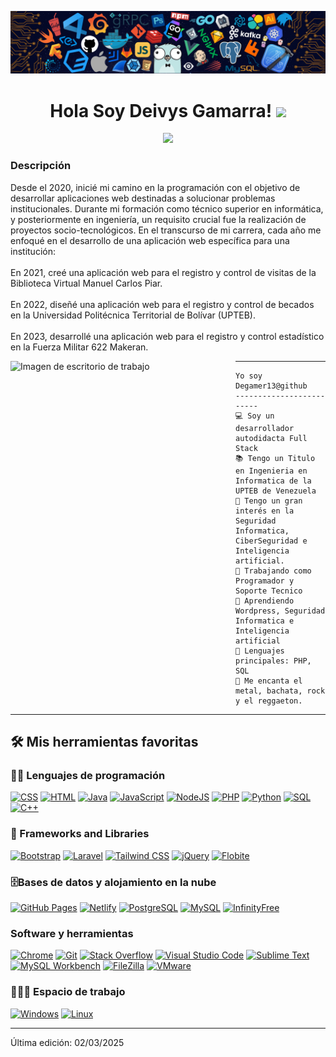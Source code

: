 ![Github Banner](https://github.com/Jaydeep-Yadav/Jaydeep-Yadav/blob/main/banner.png)

<h1 align="center">
Hola Soy Deivys Gamarra!
  <img src="https://media.giphy.com/media/hvRJCLFzcasrR4ia7z/giphy.gif" width="30"></h1>

 
<p align="center">
  <a href="https://github.com/DenverCoder1/readme-typing-svg"><img src="https://readme-typing-svg.herokuapp.com?lines=Ingeniero+En+Informatica;Full+Stack+Developer;Freelancer;Soporte+Tecnico;Hacking+Etico&center=true&width=380&height=45"></a>
</p>

<h3>Descripción</h3>

<p>
Desde el 2020, inicié mi camino en la programación con el objetivo de desarrollar aplicaciones web destinadas a solucionar problemas institucionales. Durante mi formación como técnico superior en informática, y posteriormente en ingeniería, un requisito crucial fue la realización de proyectos socio-tecnológicos. En el transcurso de mi carrera, cada año me enfoqué en el desarrollo de una aplicación web específica para una institución:
<br><br>
En 2021, creé una aplicación web para el registro y control de visitas de la Biblioteca Virtual Manuel Carlos Piar.
  <br><br>
En 2022, diseñé una aplicación web para el registro y control de becados en la Universidad Politécnica Territorial de Bolívar (UPTEB).
  <br><br>
En 2023, desarrollé una aplicación web para el registro y control estadístico en la Fuerza Militar 622 Makeran.
</p>

<img align="left" src="https://www.iplacex.cl/wp-content/uploads/2024/05/Blog-articulo-informatica.jpg" alt="Imagen de escritorio de trabajo" width="360" height="320" />
<hr>

```
Yo soy Degamer13@github
-------------------------
💻 Soy un desarrollador autodidacta Full Stack
📚 Tengo un Titulo en Ingenieria en Informatica de la UPTEB de Venezuela
📝 Tengo un gran interés en la Seguridad Informatica, CiberSeguridad e Inteligencia artificial.
🔭 Trabajando como Programador y Soporte Tecnico
🌱 Aprendiendo Wordpress, Seguridad Informatica e Inteligencia artificial
🌟 Lenguajes principales: PHP, SQL
🎵 Me encanta el metal, bachata, rock y el reggaeton.
```
<hr>


## 🛠️ Mis herramientas favoritas

### 👨‍💻 Lenguajes de programación
<p>
<a href="https://github.com/search?q=user%3ADenverCoder1+is%3Arepo+language%3Acss"><img alt="CSS" src="https://img.shields.io/badge/CSS%20-%231572B6.svg?style=for-the-badge&logo=css3&logoColor=white"></a>
<a href="https://github.com/search?q=user%3ADenverCoder1+is%3Arepo+language%3Ahtml"><img alt="HTML" src="https://img.shields.io/badge/HTML%20-%23E34F26.svg?style=for-the-badge&logo=html5&logoColor=white"></a>
<a href="https://github.com/search?q=user%3ADenverCoder1+is%3Arepo+language%3Ajava"><img alt="Java" src="https://img.shields.io/badge/Java-%23007396.svg?style=for-the-badge&logo=java&logoColor=white"></a>
<a href="https://github.com/search?q=user%3ADenverCoder1+is%3Arepo+language%3Ajavascript"><img alt="JavaScript" src="https://img.shields.io/badge/JavaScript%20-%23F7DF1E.svg?style=for-the-badge&logo=javascript&logoColor=black"></a>
<a href="https://github.com/search?q=user%3ADenverCoder1+is%3Arepo+language%3Ajavascript"><img alt="NodeJS" src="https://img.shields.io/badge/Node.js%20-%2343853D.svg?style=for-the-badge&logo=node.js&logoColor=white"></a>
<a href="https://github.com/search?q=user%3ADenverCoder1+is%3Arepo+language%3Aphp"><img alt="PHP" src="https://img.shields.io/badge/PHP-%23777BB4.svg?style=for-the-badge&logo=php&logoColor=white"></a>
<a href="https://github.com/search?q=user%3ADenverCoder1+is%3Arepo+language%3Apython"><img alt="Python" src="https://img.shields.io/badge/Python%20-%2314354C.svg?style=for-the-badge&logo=python&logoColor=white"></a>
<a href="https://github.com/search?q=user%3ADenverCoder1+is%3Arepo+language%3Asql"><img alt="SQL" src="https://img.shields.io/badge/SQL%20-%23025E8C.svg?style=for-the-badge&logo=amazon-dynamodb&logoColor=white"></a>
<a href="https://github.com/search?q=user%3ADenverCoder1+is%3Arepo+language%3Acpp">
  <img alt="C++" src="https://img.shields.io/badge/C%2B%2B%20-%2300599C.svg?style=for-the-badge&logo=c%2B%2B&logoColor=white">
</a>

    

### 🧰 Frameworks and Libraries

<p>
<a href="#"><img alt="Bootstrap" src="https://img.shields.io/badge/Bootstrap-563D7C?style=for-the-badge&logo=bootstrap&logoColor=white"></a>
<a href="#"><img alt="Laravel" src="https://img.shields.io/badge/Laravel-FF2D20?style=for-the-badge&logo=laravel&logoColor=white"></a>
<a href="#"><img alt="Tailwind CSS" src="https://img.shields.io/badge/Tailwind_CSS-38B2AC?style=for-the-badge&logo=tailwind-css&logoColor=white"></a>
<a href="#"><img alt="jQuery" src="https://img.shields.io/badge/jQuery-0769AD?style=for-the-badge&logo=jquery&logoColor=white"></a>
<a href="#"><img alt="Flobite" src="https://img.shields.io/badge/Flobite-FF6600?style=for-the-badge&logo=Flobite&logoColor=white"></a>

</p>

### 🗄️Bases de datos y alojamiento en la nube

<p>
<a href="#"><img alt="GitHub Pages" src="https://img.shields.io/badge/GitHub%20Pages-%233B4D95?style=for-the-badge&logo=github&logoColor=white"></a>
<a href="#"><img alt="Netlify" src="https://img.shields.io/badge/Netlify-00C7B7?style=for-the-badge&logo=netlify&logoColor=white"></a>
<a href="#"><img alt="PostgreSQL" src="https://img.shields.io/badge/PostgreSQL-336791?style=for-the-badge&logo=postgresql&logoColor=white"></a>
<a href="#"><img alt="MySQL" src="https://img.shields.io/badge/MySQL-4479A1?style=for-the-badge&logo=mysql&logoColor=white"></a>
<a href="#"><img alt="InfinityFree" src="https://img.shields.io/badge/InfinityFree-1E4A77?style=for-the-badge&logo=infinity&logoColor=white"></a>

</p>

### Software y herramientas

<p>
   <a href="#"><img alt="Chrome" src="https://img.shields.io/badge/Chrome-3DDC84?style=for-the-badge&logo=google-chrome&logoColor=white"></a>
<a href="#"><img alt="Git" src="https://img.shields.io/badge/Git%20-%23F05033.svg?style=for-the-badge&logo=git&logoColor=white"></a>
<a href="#"><img alt="Stack Overflow" src="https://img.shields.io/badge/-Stack%20Overflow-FE7A16?style=for-the-badge&logo=stack-overflow&logoColor=white"></a>
<a href="#"><img alt="Visual Studio Code" src="https://img.shields.io/badge/Visual%20Studio%20Code-0078d7.svg?style=for-the-badge&logo=visual-studio-code&logoColor=white"></a>
<a href="#"><img alt="Sublime Text" src="https://img.shields.io/badge/Sublime%20Text-FF9800?style=for-the-badge&logo=sublime-text&logoColor=white"></a>
<a href="#"><img alt="MySQL Workbench" src="https://img.shields.io/badge/MySQL%20Workbench-4479A1?style=for-the-badge&logo=mysql&logoColor=white"></a>
<a href="#"><img alt="FileZilla" src="https://img.shields.io/badge/FileZilla-%233B8C39?style=for-the-badge&logo=filezilla&logoColor=white"></a>
<a href="#"><img alt="VMware" src="https://img.shields.io/badge/VMware-607078?style=for-the-badge&logo=vmware&logoColor=white"></a>


</p>

### 👨🏽‍💻 Espacio de trabajo
<p>
    <a href="#"><img alt="Windows" src="https://img.shields.io/badge/Windows-0078D4?style=for-the-badge&logo=windows&logoColor=white"></a>
<a href="#"><img alt="Linux" src="https://img.shields.io/badge/Linux-FCC624?style=for-the-badge&logo=linux&logoColor=black"></a>

</p>


------

Última edición: 02/03/2025
